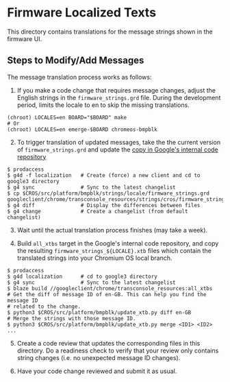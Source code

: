 # Firmware Localized Texts

This directory contains translations for the message strings shown in the
firmware UI.

## Steps to Modify/Add Messages
The message translation process works as follows:

1. If you make a code change that requires message changes, adjust the English
strings in the `firmware_strings.grd` file. During the development period,
limits the locale to en to skip the missing translations.

```
(chroot) LOCALES=en BOARD="$BOARD" make
# Or
(chroot) LOCALES=en emerge-$BOARD chromeos-bmpblk
```

2. To trigger translation of updated messages, take the the current version of
`firmware_strings.grd` and update the [copy in Google's internal code repository
](https://cs.corp.google.com/piper///depot/google3/googleclient/chrome/transconsole_resources/strings/cros/firmware_strings.grd)

```shell
$ prodaccess
$ g4d -f localization   # Create (force) a new client and cd to google3 directory
$ g4 sync               # Sync to the latest changelist
$ cp $CROS/src/platform/bmpblk/strings/locale/firmware_strings.grd googleclient/chrome/transconsole_resources/strings/cros/firmware_strings.grd
$ g4 diff               # Display the differences between files
$ g4 change             # Create a changelist (from default changelist)
```

3. Wait until the actual translation process finishes (may take a week).

4. Build `all_xtbs` target in the Google's internal code repository, and copy
the resulting `firmware_strings_${LOCALE}.xtb` files which contain the
translated strings into your Chromium OS local branch.

```shell
$ prodaccess
$ g4d localization      # cd to google3 directory
$ g4 sync               # Sync to the latest changelist
$ blaze build //googleclient/chrome/transconsole_resources:all_xtbs
# Get the diff of message ID of en-GB. This can help you find the message ID
# related to the change.
$ python3 $CROS/src/platform/bmpblk/update_xtb.py diff en-GB
# Merge the strings with those message ID.
$ python3 $CROS/src/platform/bmpblk/update_xtb.py merge <ID1> <ID2> ...
```

5. Create a code review that updates the corresponding files in this directory.
Do a readiness check to verify that your review only contains string changes
(i.e. no unexpected message ID changes).

6. Have your code change reviewed and submit it as usual.

